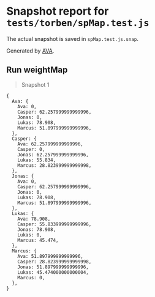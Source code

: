 # Snapshot report for `tests/torben/spMap.test.js`

The actual snapshot is saved in `spMap.test.js.snap`.

Generated by [AVA](https://avajs.dev).

## Run weightMap

> Snapshot 1

    {
      Ava: {
        Ava: 0,
        Casper: 62.257999999999996,
        Jonas: 0,
        Lukas: 78.908,
        Marcus: 51.897999999999996,
      },
      Casper: {
        Ava: 62.257999999999996,
        Casper: 0,
        Jonas: 62.257999999999996,
        Lukas: 55.834,
        Marcus: 28.823999999999998,
      },
      Jonas: {
        Ava: 0,
        Casper: 62.257999999999996,
        Jonas: 0,
        Lukas: 78.908,
        Marcus: 51.897999999999996,
      },
      Lukas: {
        Ava: 78.908,
        Casper: 55.833999999999996,
        Jonas: 78.908,
        Lukas: 0,
        Marcus: 45.474,
      },
      Marcus: {
        Ava: 51.897999999999996,
        Casper: 28.823999999999998,
        Jonas: 51.897999999999996,
        Lukas: 45.474000000000004,
        Marcus: 0,
      },
    }
